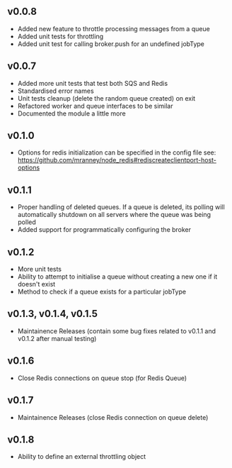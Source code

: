 v0.0.8
------
- Added new feature to throttle processing messages from a queue
- Added unit tests for throttling
- Added unit test for calling broker.push for an undefined jobType

v0.0.7
------
- Added more unit tests that test both SQS and Redis
- Standardised error names
- Unit tests cleanup (delete the random queue created) on exit
- Refactored worker and queue interfaces to be similar
- Documented the module a little more

v0.1.0
------
- Options for redis initialization can be specified in the config file see: https://github.com/mranney/node_redis#rediscreateclientport-host-options

v0.1.1
------
- Proper handling of deleted queues. If a queue is deleted, its polling will automatically shutdown on all servers where the queue was being polled
- Added support for programmatically configuring the broker

v0.1.2
------
- More unit tests
- Ability to attempt to initialise a queue without creating a new one if it doesn't exist
- Method to check if a queue exists for a particular jobType

v0.1.3, v0.1.4, v0.1.5
----------------------
- Maintainence Releases (contain some bug fixes related to v0.1.1 and v0.1.2 after manual testing) 

v0.1.6
------
- Close Redis connections on queue stop (for Redis Queue)

v0.1.7
------
- Maintainence Releases (close Redis connection on queue delete) 

v0.1.8
------
- Ability to define an external throttling object